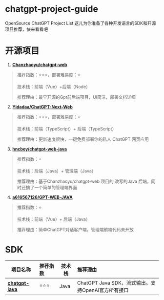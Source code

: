 # chatgpt-project-guide
OpenSource ChatGPT Project List 这儿为你准备了各种开发语言的SDK和开源项目推荐，快来看看吧

# 开源项目

1. **[Chanzhaoyu/chatgpt-web](https://github.com/Chanzhaoyu/chatgpt-web)**

> 推荐指数：⭐⭐⭐，部署难易度：⭐
>
> 技术栈：前端（Vue）+后端（Node）
>
> 推荐理由：最早开源的Gpt前后端项目，UI简洁，部署文档详细

2. **[Yidadaa/ChatGPT-Next-Web](https://github.com/Yidadaa/ChatGPT-Next-Web)**

> 推荐指数：⭐⭐⭐，部署难易度：⭐
>
> 技术栈：前端（TypeScript）+ 后端（TypeScript）
>
> 推荐理由：更新速度很快，一键免费部署你的私人 ChatGPT 网页应用
>

3. **[hncboy/chatgpt-web-java](https://github.com/hncboy/chatgpt-web-java)**

> 推荐指数：⭐
>
> 技术栈：后端（Java）+ 管理端（Java）
>
> 推荐理由：基于Chanzhaoyu/chatgpt-web 项目的 改写的Java 后端，同时还搞了一个简单的管理端界面
>

4. **[a616567126/GPT-WEB-JAVA](https://github.com/a616567126/GPT-WEB-JAVA)**

> 推荐指数：⭐
>
> 技术栈：前端（Vue）+ 后端（Java）
>
> 推荐理由：简单ChatGPT对话客户端，管理端前端代码未开放
>

# SDK

| 项目名称                                                    | 推荐指数 | 技术栈 | 推荐理由                                           |
| ----------------------------------------------------------- | :------- | ------ | :------------------------------------------------- |
| **[chatgpt-java](https://github.com/Grt1228/chatgpt-java)** | ⭐⭐⭐      | Java   | ChatGPT Java SDK，流式输出。支持OpenAI官方所有接口 |
